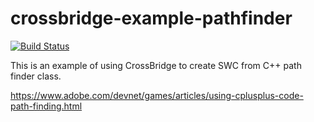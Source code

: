 crossbridge-example-pathfinder
==============================

[![Build Status](https://travis-ci.org/crossbridge-community/crossbridge-example-pathfinder.svg?branch=master)](https://travis-ci.org/crossbridge-community/crossbridge-example-pathfinder)

This is an example of using CrossBridge to create SWC from C++ path finder class.

https://www.adobe.com/devnet/games/articles/using-cplusplus-code-path-finding.html

